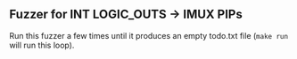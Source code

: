 
Fuzzer for INT LOGIC\_OUTS -> IMUX PIPs
---------------------------------------

Run this fuzzer a few times until it produces an empty todo.txt file (`make run` will run this loop).


